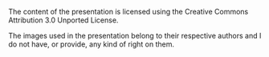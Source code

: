 The content of the presentation is licensed using the Creative Commons Attribution 3.0 Unported License.

The images used in the presentation belong to their respective authors and I do not have, or provide, any kind of right on them.
